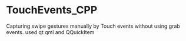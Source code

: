 # TouchEvents_CPP
Capturing swipe  gestures manually by Touch events without using grab events.
used qt qml and QQuickItem
